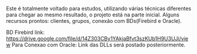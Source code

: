  Este é totalmente voltado para estudos, utilizando várias técnicas diferentes para chegar ao mesmo resultado,
o projeto está na parte inicial. Alguns recursos prontos: clientes, grupos, conexão com BDs(Firebird e Oracle).

BD Firebird link: https://drive.google.com/file/d/14Z303CBy1YAkjaBfvt3szKUb1H9U3UJi/view
Para Conexao com Oracle: Link das DLLs será postado posteriormente.
